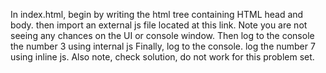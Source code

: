 In index.html, begin by writing the html tree containing HTML head and body.
then import an external js file located at this link.
Note you are not seeing any chances on the UI or console window.
Then log to the console the number 3 using internal js 
Finally, log to the console. log the number 7 using inline js.
Also note, check solution, do not work for this problem set. 
